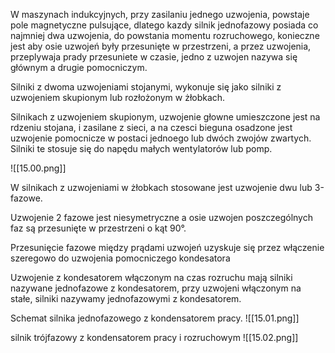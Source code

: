 W maszynach indukcyjnych, przy zasilaniu jednego uzwojenia, powstaje pole magnetyczne pulsujące, dlatego kazdy silnik jednofazowy posiada co najmniej dwa uzwojenia, do powstania momentu rozruchowego, konieczne jest aby osie uzwojeń były przesunięte w przestrzeni, a przez uzwojenia, przeplywaja prady przesuniete w czasie, jedno z uzwojen nazywa się głównym a drugie pomocniczym.

Silniki z dwoma uzwojeniami stojanymi, wykonuje się jako silniki z uzwojeniem skupionym lub rozłożonym w żłobkach.

Silnikach z uzwojeniem skupionym, uzwojenie głowne umieszczone jest na rdzeniu stojana, i zasilane z sieci, a na czesci bieguna osadzone jest uzwojenie pomocnicze w postaci jednoego lub dwóch zwojów zwartych. Silniki te stosuje się do napędu małych wentylatorów lub pomp.

![[15.00.png]]

W silnikach z uzwojeniami w żłobkach stosowane jest uzwojenie dwu lub 3-fazowe.

Uzwojenie 2 fazowe jest niesymetryczne a osie uzwojen poszczególnych faz są przesunięte w przestrzeni o kąt 90°.

Przesunięcie fazowe między prądami uzwojeń uzyskuje się przez włączenie szeregowo do uzwojenia pomocniczego kondesatora

Uzwojenie z kondesatorem włączonym na czas rozruchu mają silniki nazywane jednofazowe z kondesatorem, przy uzwojeni włączonym na stałe, silniki nazywamy jednofazowymi z kondesatorem.

Schemat silnika jednofazowego z kondensatorem pracy. 
![[15.01.png]]

silnik trójfazowy z kondensatorem pracy i rozruchowym
![[15.02.png]]

